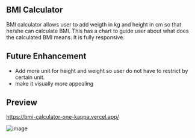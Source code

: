 ## BMI Calculator
BMI calculator allows user to add weigth in kg and height in cm so that he/she can calculate BMI.
This has a chart to guide user about what does the calculated BMI means.
It is fully responsive.

## Future Enhancement
- Add more unit for height and weight so user do not have to restrict by certain unit.
- make it visually more appealing

 ## Preview

 https://bmi-calculator-one-kappa.vercel.app/
 
 ![image](https://github.com/user-attachments/assets/2f299285-70a9-4e0b-93bc-20cbe4eebe7d)


